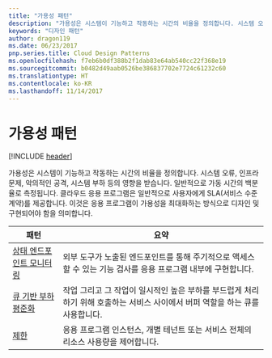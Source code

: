 ```yaml
---
title: "가용성 패턴"
description: "가용성은 시스템이 기능하고 작동하는 시간의 비율을 정의합니다. 시스템 오류, 인프라 문제, 악의적인 공격, 시스템 부하 등의 영향을 받습니다. 일반적으로 가동 시간의 백분율로 측정됩니다. 클라우드 응용 프로그램은 일반적으로 사용자에게 SLA(서비스 수준 계약)를 제공합니다. 이것은 응용 프로그램이 가용성을 최대화하는 방식으로 디자인 및 구현되어야 함을 의미합니다."
keywords: "디자인 패턴"
author: dragon119
ms.date: 06/23/2017
pnp.series.title: Cloud Design Patterns
ms.openlocfilehash: f7eb6b0df388b2f1dab83e64ab540cc22f368e19
ms.sourcegitcommit: b0482d49aab0526be386837702e7724c61232c60
ms.translationtype: HT
ms.contentlocale: ko-KR
ms.lasthandoff: 11/14/2017
---
```

# <a name="availability-patterns"></a>가용성 패턴

[!INCLUDE [header](../../_includes/header.md)]

가용성은 시스템이 기능하고 작동하는 시간의 비율을 정의합니다. 시스템 오류, 인프라 문제, 악의적인 공격, 시스템 부하 등의 영향을 받습니다. 일반적으로 가동 시간의 백분율로 측정됩니다. 클라우드 응용 프로그램은 일반적으로 사용자에게 SLA(서비스 수준 계약)를 제공합니다. 이것은 응용 프로그램이 가용성을 최대화하는 방식으로 디자인 및 구현되어야 함을 의미합니다.

| 패턴 | 요약 |
| ------- | ------- |
| [상태 엔드포인트 모니터링](../health-endpoint-monitoring.md) | 외부 도구가 노출된 엔드포인트를 통해 주기적으로 액세스할 수 있는 기능 검사를 응용 프로그램 내부에 구현합니다. |
| [큐 기반 부하 평준화](../queue-based-load-leveling.md) | 작업 그리고 그 작업이 일시적인 높은 부하를 부드럽게 처리하기 위해 호출하는 서비스 사이에서 버퍼 역할을 하는 큐를 사용합니다. |
| [제한](../throttling.md) | 응용 프로그램 인스턴스, 개별 테넌트 또는 서비스 전체의 리소스 사용량을 제어합니다. |